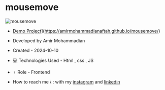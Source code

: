 # mousemove

![mousemove](https://github.com/user-attachments/assets/8c3617a1-fd09-4b23-9407-be8def769696)

- [Demo Project](https://amirmohammadianaftah.github.io/MouseEvent/)](https://amirmohammadianaftah.github.io/mousemove/)
  
- Developed by Amir Mohammadian
- Created - 2024-10-10
- 💻 Technologies Used - Html , css , JS
- ♀️ Role - Frontend
- How to reach me 📞 : with my [instagram](https://www.instagram.com/amirmohammadian.web) and [linkedin](https://www.linkedin.com/in/amir-mohammadian-aa571b31b/)

